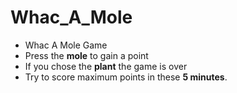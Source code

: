 # Whac_A_Mole
- Whac A Mole Game
- Press the **mole** to gain a point
- If you chose the **plant** the game is over
- Try to score maximum points in these **5 minutes**.

 
